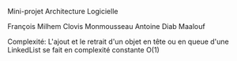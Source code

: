 Mini-projet Architecture Logicielle

François Milhem
Clovis Monmousseau
Antoine Diab Maalouf



Complexité:
L'ajout et le retrait d'un objet en tête ou en queue d'une LinkedList
se fait en complexité constante O(1)

